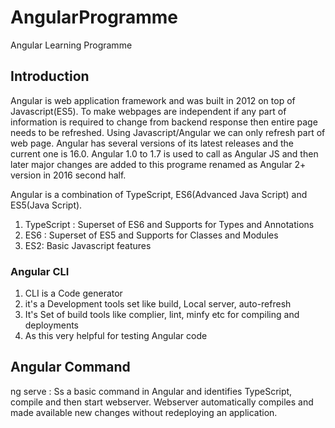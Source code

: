 # AngularProgramme
Angular Learning Programme

## Introduction
Angular is web application framework and was built in 2012 on top of Javascript(ES5). To make webpages are independent if any part of information is required to change from backend response then entire page needs to be refreshed. Using Javascript/Angular we can only refresh part of web page. 
Angular has several versions of its latest releases and the current one is 16.0. 
Angular 1.0 to 1.7 is used to call as Angular JS and then later major changes are added to this programe renamed as Angular 2+ version in 2016 second half.

Angular is a combination of TypeScript, ES6(Advanced Java Script) and ES5(Java Script).
1. TypeScript : Superset of ES6 and Supports for Types and Annotations
2. ES6 : Superset of ES5 and Supports for Classes and Modules
3. ES2: Basic Javascript features

### Angular CLI
1. CLI is a Code generator
2. it's a Development tools set like build, Local server, auto-refresh
3. It's Set of build tools like complier, lint, minfy etc for compiling and deployments
4.  As this very helpful for testing Angular code
## Angular Command
ng serve :  Ss a basic command in Angular and identifies TypeScript, compile and then start webserver. Webserver automatically compiles and made available new changes without redeploying an application.



